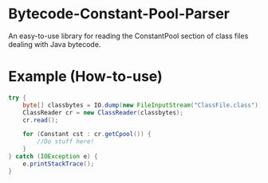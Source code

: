 # Bytecode-Constant-Pool-Parser
An easy-to-use library for reading the ConstantPool section of class files dealing with Java bytecode.

# Example (How-to-use)

```java
try {
    byte[] classbytes = IO.dump(new FileInputStream("ClassFile.class"));
    ClassReader cr = new ClassReader(classbytes);
    cr.read();

    for (Constant cst : cr.getCpool()) {
        //Do stuff here!
    }
} catch (IOException e) {
    e.printStackTrace();
}
```
